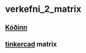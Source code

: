 # verkefni_2_matrix

## [Kóðinn](https://github.com/agustbirgir/verkefni_2_matrix/wiki)

## [tinkercad](https://github.com/agustbirgir/verkefni_2_matrix/blob/master/Tremendous%20Hango-Luulia%20(5).stl) matrix
